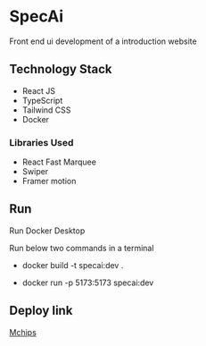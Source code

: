 
# SpecAi

Front end ui development of a introduction website

## Technology Stack

- React JS
- TypeScript
- Tailwind CSS
- Docker

### Libraries Used

 - React Fast Marquee
 - Swiper
 - Framer motion


## Run

Run Docker Desktop

Run below two commands in a terminal

- docker build -t specai:dev .


- docker run -p 5173:5173 specai:dev



## Deploy link

 [Mchips](https://t00140-specai.onrender.com/)


